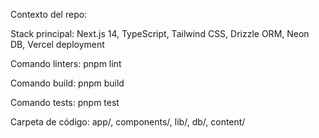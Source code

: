 Contexto del repo:

Stack principal: Next.js 14, TypeScript, Tailwind CSS, Drizzle ORM, Neon DB, Vercel deployment

Comando linters: pnpm lint

Comando build: pnpm build

Comando tests: pnpm test

Carpeta de código: app/, components/, lib/, db/, content/
